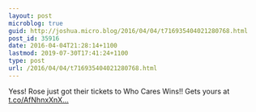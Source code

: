 ```yaml
---
layout: post
microblog: true
guid: http://joshua.micro.blog/2016/04/04/t716935404021280768.html
post_id: 35916
date: 2016-04-04T21:28:14+1100
lastmod: 2019-07-30T17:41:24+1100
type: post
url: /2016/04/04/t716935404021280768.html
---
```

Yess! Rose just got their tickets to Who Cares Wins!! Gets yours at [t.co/AfNhnxXnX...](https://t.co/AfNhnxXnXn)
